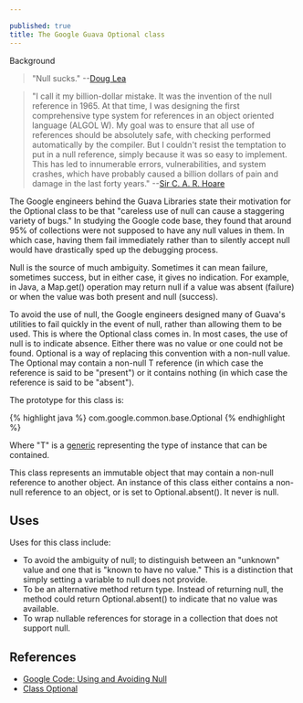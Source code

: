 ```yaml
---

published: true
title: The Google Guava Optional class
---
```

Background

> "Null sucks." --[Doug Lea](http://en.wikipedia.org/wiki/Doug_Lea)

> "I call it my billion-dollar mistake. It was the invention of the null reference in 1965. At that time, I was designing the first comprehensive type system for references in an object oriented language (ALGOL W). My goal was to ensure that all use of references should be absolutely safe, with checking performed automatically by the compiler. But I couldn't resist the temptation to put in a null reference, simply because it was so easy to implement. This has led to innumerable errors, vulnerabilities, and system crashes, which have probably caused a billion dollars of pain and damage in the last forty years." --[Sir C. A. R. Hoare](http://en.wikipedia.org/wiki/C._A._R._Hoare)

The Google engineers behind the Guava Libraries state their motivation for the Optional class to be that "careless use of null can cause a staggering variety of bugs." In studying the Google code base, they found that around 95% of collections were not supposed to have any null values in them. In which case, having them fail immediately rather than to silently accept null would have drastically sped up the debugging process.

Null is the source of much ambiguity. Sometimes it can mean failure, sometimes success, but in either case, it gives no indication. For example, in Java, a Map.get() operation may return null if a value was absent (failure) or when the value was both present and null (success).

To avoid the use of null, the Google engineers designed many of Guava's utilities to fail quickly in the event of null, rather than allowing them to be used. This is where the Optional class comes in. In most cases, the use of null is to indicate absence. Either there was no value or one could not be found. Optional<T> is a way of replacing this convention with a non-null value. The Optional may contain a non-null T reference (in which case the reference is said to be "present") or it contains nothing (in which case the reference is said to be "absent").

The prototype for this class is:

{% highlight java %}
com.google.common.base.Optional<T>
{% endhighlight %}

Where "T" is a [generic](http://www.david-merrick.com/2014/10/21/java-generics/) representing the type of instance that can be contained.

This class represents an immutable object that may contain a non-null reference to another object. An instance of this class either contains a non-null reference to an object, or is set to Optional.absent(). It never is null.

## Uses

Uses for this class include:

* To avoid the ambiguity of null;  to distinguish between an "unknown" value and one that is "known to have no value." This is a distinction that simply setting a variable to null does not provide.
* To be an alternative method return type. Instead of returning null, the method could return Optional.absent() to indicate that no value was available.
* To wrap nullable references for storage in a collection that does not support null.

## References

* [Google Code: Using and Avoiding Null](https://code.google.com/p/guava-libraries/wiki/UsingAndAvoidingNullExplained)
* [Class Optional<T>](http://docs.guava-libraries.googlecode.com/git/javadoc/com/google/common/base/Optional.html)
